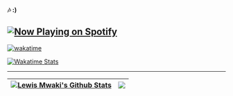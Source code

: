 #### 🎶 :)

<a href="https://spotify-github-profile.vercel.app/api/view?uid=hihjvseikkkwbkeg3dqwxn2sc&redirect=true" > <img src="https://spotify-github-profile.vercel.app/api/view?uid=hihjvseikkkwbkeg3dqwxn2sc&cover_image=true&theme=natemoo-re&show_offline=true&background_color=121212&bar_color=FFFF05&bar_color_cover=false" alt="Now Playing on Spotify" /></a>
----

[![wakatime](https://wakatime.com/badge/user/e99b3c7e-e2b2-40db-8c95-eb08321ad559.svg)](https://wakatime.com/@e99b3c7e-e2b2-40db-8c95-eb08321ad559)

<a href="https://wakatime.com/@lewymwaki" > <img  align="center" src="https://github-readme-stats.vercel.app/api/wakatime?username=lewymwaki&locale=en&layout=compact&langs_count=8&theme=vision-friendly-dark&border_radius=16&hide_border=true&title_color=FFFF05" alt="Wakatime Stats" /></a>

----

| <a href="https://lewismwaki.netlify.app"><img align="center" src="https://github-readme-stats.vercel.app/api?username=lewismwaki&theme=vision-friendly-dark&show_icons=true&count_private=true&border_radius=16&hide_border=true&title_color=FFFF05&icon_color=4C00E8" alt="Lewis Mwaki's Github Stats" /></a> | <a href="https://lewismwaki.netlify.app"><img align="center" src="https://github-readme-streak-stats.herokuapp.com/?user=lewismwaki&theme=vision-friendly-dark&border_radius=16&hide_border=true&ring=D6D604&sideLabels=FFFF05&sideNums=FFFF05&fire=FFFF05&currStreakLabel=4C00E8&currStreakNum=4C00E8" /></a> |
| ------------- | ------------- |

